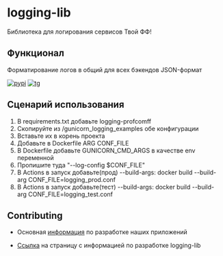#  logging-lib
Библиотека для логирования сервисов Твой ФФ!

## Функционал 
Форматирование логов в общий для всех бэкендов JSON-формат

[![pypi](https://img.shields.io/pypi/dm/logging-profcomff?label=PIP%20INSTALLS&style=for-the-badge)](https://pypi.org/project/logging-profcomff)
[![tg](https://img.shields.io/badge/telegram-Viribus%20unitis-brightgreen?style=for-the-badge&logo=telegram)](https://t.me/+eIMtCymYDepmN2Ey)

## Сценарий использования
1. В requirements.txt добавьте logging-profcomff
2. Скопируйте из /gunicorn_logging_examples обе конфигурации
3. Вставьте их в корень проекта
4. Добавьте в Dockerfile ARG CONF_FILE
5. В Dockerfile добавьте GUNICORN_CMD_ARGS в качестве env переменной
6. Пропишите туда "--log-config  $CONF_FILE"
7. В Actions в запуск добавьте(прод) --build-args: docker build --build-arg CONF_FILE=logging_prod.conf
8. В Actions в запуск добавьте(тест) --build-args: docker build --build-arg CONF_FILE=logging_test.conf

## Contributing 
 - Основная [информация](https://github.com/profcomff/.github/wiki/%255Bdev%255D-Backend-%25D1%2580%25D0%25B0%25D0%25B7%25D1%2580%25D0%25B0%25D0%25B1%25D0%25BE%25D1%2582%25D0%25BA%25D0%25B0) по разработке наших приложений

 - [Ссылка](https://github.com/profcomff/logging-lib/blob/main/CONTRIBUTING.md) на страницу с информацией по разработке logging-lib
